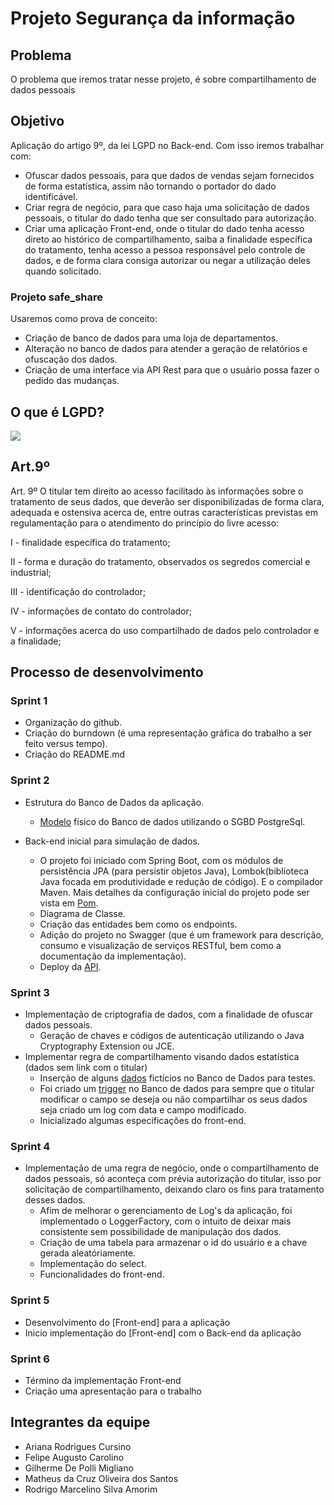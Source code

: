 # Projeto Segurança da informação

## Problema
O problema que iremos tratar nesse projeto, é sobre compartilhamento de dados pessoais

## Objetivo
Aplicação do artigo 9º, da lei LGPD no Back-end.
Com isso iremos trabalhar com:
- Ofuscar dados pessoais, para que dados de vendas sejam fornecidos de forma estatística, assim não tornando o portador do dado identificável.
- Criar regra de negócio, para que caso haja uma solicitação de dados pessoais, o titular do dado tenha que ser consultado para autorização.
- Criar uma aplicação Front-end, onde o titular do dado tenha acesso direto ao histórico de compartilhamento, saiba a finalidade específica do tratamento, tenha acesso a pessoa responsável pelo controle de dados, e de forma clara consiga autorizar ou negar a utilização deles quando solicitado.

### Projeto safe_share
Usaremos como prova de conceito: 
- Criação de banco de dados para uma loja de departamentos.
- Alteração no banco de dados para atender a geração de relatórios e ofuscação dos dados.
- Criação de uma interface via API Rest para que o usuário possa fazer o pedido das mudanças.

## O que é LGPD?
[![](http://img.youtube.com/vi/y7SamL2wYSc/0.jpg)](http://www.youtube.com/watch?v=y7SamL2wYSc "O que é LGPD?")

## Art.9º
Art. 9º O titular tem direito ao acesso facilitado às informações sobre o tratamento de seus dados, que deverão ser disponibilizadas de forma clara, adequada e ostensiva acerca de, entre outras características previstas em regulamentação para o atendimento do princípio do livre acesso:

I - finalidade específica do tratamento;

II - forma e duração do tratamento, observados os segredos comercial e industrial;

III - identificação do controlador;

IV - informações de contato do controlador;

V - informações acerca do uso compartilhado de dados pelo controlador e a finalidade;

## Processo de desenvolvimento

### Sprint 1
- Organização do github.
- Criação do burndown (é uma representação gráfica do trabalho a ser feito versus tempo).
- Criação do README.md

### Sprint 2
- Estrutura do Banco de Dados da aplicação.
    -   [Modelo](backend/modelo.sql) físico do Banco de dados utilizando o SGBD PostgreSql.
       
- Back-end inicial para simulação de dados.
    - O projeto foi iniciado com Spring Boot, com os módulos de persistência JPA (para persistir objetos Java), Lombok(biblioteca Java focada em produtividade e redução de código). E o compilador Maven. Mais detalhes da configuração inicial do projeto pode ser vista em [Pom](backend/pom.xml).
    - Diagrama de Classe.
    - Criação das entidades bem como os endpoints.
    - Adição do projeto no Swagger (que é um framework para descrição, consumo e visualização de serviços RESTful, bem como a documentação da implementação).
    - Deploy da [API](https://safe-share-si.herokuapp.com/swagger-ui.html#/).  
    

### Sprint 3
- Implementação de criptografia de dados, com a finalidade de ofuscar dados pessoais.
    - Geração de chaves e códigos de autenticação utilizando o Java Cryptography Extension ou JCE.
- Implementar regra de compartilhamento visando dados estatística (dados sem link com o titular)
    - Inserção de alguns [dados](https://github.com/RodrigoMarcelin/safe_share/blob/homologacao/backend/src/main/resources/data.sql) fictícios no Banco de Dados para testes.
    - Foi criado um [trigger](backend/trigger.sql) no Banco de dados para sempre que o titular modificar o campo se deseja ou não compartilhar os seus dados seja criado um log com data e campo modificado.
    - Inicializado algumas especificações do front-end.

### Sprint 4
- Implementação de uma regra de negócio, onde o compartilhamento de dados pessoais, só aconteça com prévia autorização do titular, isso por solicitação de compartilhamento, deixando claro os fins para tratamento desses dados.
    - Afim de melhorar o gerenciamento de Log's da aplicação, foi implementado o LoggerFactory, com o intuito de deixar mais consistente sem possibilidade de manipulação dos dados.
    - Criação de uma tabela para armazenar o id do usuário e a chave gerada aleatóriamente.
    - Implementação do select.
    - Funcionalidades do front-end.


### Sprint 5
- Desenvolvimento do [Front-end] para a aplicação
- Inicio implementação do [Front-end] com o Back-end da aplicação

### Sprint 6
- Término da implementação Front-end
- Criação uma apresentação para o trabalho

## Integrantes da equipe
- Ariana Rodrigues Cursino
- Felipe Augusto Carolino
- Gilherme De Polli Migliano
- Matheus da Cruz Oliveira dos Santos
- Rodrigo Marcelino Silva Amorim




